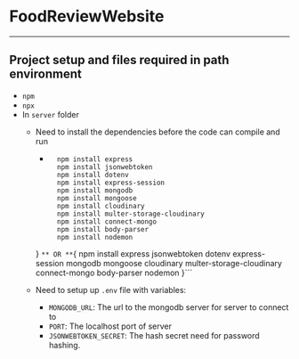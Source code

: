 # FoodReviewWebsite 
---
## Project setup and files required in path environment
- `npm`
- `npx`
- In `server` folder
  - Need to install the dependencies before the code can compile and run
    - ``` {
        npm install express
        npm install jsonwebtoken
        npm install dotenv
        npm install express-session
        npm install mongodb
        npm install mongoose
        npm install cloudinary
        npm install multer-storage-cloudinary
        npm install connect-mongo
        npm install body-parser
        npm install nodemon 
     } ```
     ** OR **
     ```{ npm install express jsonwebtoken dotenv express-session mongodb mongoose cloudinary multer-storage-cloudinary connect-mongo body-parser nodemon }```
      
  - Need to setup up `.env` file with variables: 
    - `MONGODB_URL`: The url to the mongodb server for server to connect to
    - `PORT`: The localhost port of server
    - `JSONWEBTOKEN_SECRET`: The hash secret need for password hashing.

